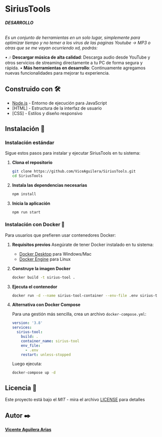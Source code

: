 # SiriusTools

###### **DESARROLLO**

_Es un conjunto de herramientas en un solo lugar, simplemente para optimizar tiempo y no temer a los virus de las paginas Youtube -> MP3 o otras que se me vayan ocurriendo xd, podrás:_

• 🎶 **Descargar música de alta calidad**: Descarga audio desde YouTube y otros servicios de streaming directamente a tu PC de forma segura y rápida.
• **Más herramientas en desarrollo**: Continuamente agregamos nuevas funcionalidades para mejorar tu experiencia.

## Construido con 🛠️

- [Node.js](https://nodejs.org/) - Entorno de ejecución para JavaScript
- [HTML] - Estructura de la interfaz de usuario
- [CSS] - Estilos y diseño responsivo

## Instalación 🔧

### Instalación estándar

Sigue estos pasos para instalar y ejecutar SiriusTools en tu sistema:

1. **Clona el repositorio**
   ```bash
   git clone https://github.com/ViceAguilera/SiriusTools.git
   cd SiriusTools
   ```

2. **Instala las dependencias necesarias**
   ```bash
   npm install
   ```

3. **Inicia la aplicación**
   ```bash
   npm run start
   ```

### Instalación con Docker 🐳

Para usuarios que prefieren usar contenedores Docker:

1. **Requisitos previos**
   Asegúrate de tener Docker instalado en tu sistema:
   - [Docker Desktop](https://www.docker.com/products/docker-desktop) para Windows/Mac
   - [Docker Engine](https://docs.docker.com/engine/install/) para Linux

2. **Construye la imagen Docker**
   ```bash
   docker build -t sirius-tool .
   ```

3. **Ejecuta el contenedor**
   ```bash
   docker run -d --name sirius-tool-container --env-file .env sirius-tool
   ```

4. **Alternativa con Docker Compose**
   
   Para una gestión más sencilla, crea un archivo `docker-compose.yml`:
   ```yaml
   version: '3.8'
   services:
     sirius-tool:
       build: .
       container_name: sirius-tool
       env_file:
         - .env
       restart: unless-stopped
   ```
   
   Luego ejecuta:
   ```bash
   docker-compose up -d
   ```

## Licencia 📄

Este proyecto está bajo el _MIT_ - mira el archivo [LICENSE](LICENSE) para detalles

## Autor ✒️
[**Vicente Aguilera Arias**](https://github.com/ViceAguilera)